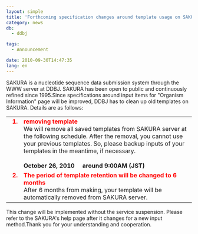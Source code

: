 ```yaml
---
layout: simple
title: 'Forthcoming specification changes around template usage on SAKURA'
category: news
db:
  - ddbj

tags:
  - Announcement

date: 2010-09-30T14:47:35
lang: en
---
```


<html>SAKURA is a nucleotide sequence data submission system through the WWW server at DDBJ. SAKURA has been open to public and continuously refined since 1995.Since specifications around input items for "Organism Information" page will be improved, DDBJ has to clean up old templates on SAKURA. Details are as follows:

<table class="table_toumei">
    <tr>
        <td class="td_toumei" valign="top">  <font color="#ff0000"><b>1.</b></font>
        </td>
        <td class="td_toumei">
            <font color="#ff0000"><b>removing template</b></font><br>We will remove all saved templates from SAKURA server at the following schedule. After the removal, you cannot use your previous templates. So, please backup inputs of your templates in the meantime, if necessary.<br><br><b>October 26, 2010     around 9:00AM (JST)</b>
        </td>
    </tr>
    <tr>
        <td class="td_toumei" valign="top">  <font color="#ff0000"><b>2.</b></font>
        </td>
        <td class="td_toumei">
            <font color="#ff0000"><b>The period of template retention will be changed to 6 months</b></font><br>After 6 months from making, your template will be automatically removed from SAKURA server.
        </td>
    </tr>
</table>This change will be implemented without the service suspension. Please refer to the SAKURA's help page after it changes for a new input method.Thank you for your understanding and cooperation.
</html>
